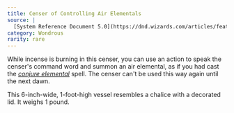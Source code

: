 ```yaml
---
title: Censer of Controlling Air Elementals
source: |
  [System Reference Document 5.0](https://dnd.wizards.com/articles/features/systems-reference-document-srd)
category: Wondrous
rarity: rare
---
```


While incense is burning in this censer, you can use an action to speak the censer's command word and summon an air elemental, as if you had cast the [*conjure elemental*](/spells/conjure-elemental/) spell. The censer can't be used this way again until the next dawn.

This 6-inch-wide, 1-foot-high vessel resembles a chalice with a decorated lid. It weighs 1 pound.
